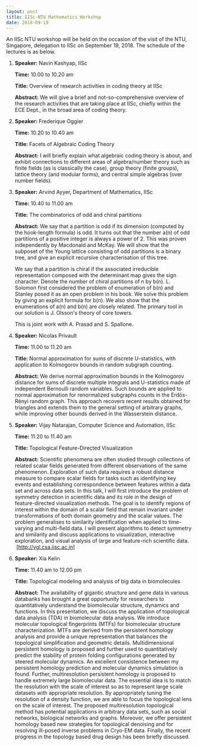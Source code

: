 ```yaml
---
layout: post
title: IISc-NTU Mathematics Workshop
date: 2018-09-19
---
```


An IISc NTU workshop will be held on the occasion of the visit of the NTU, Singapore, delegation to IISc on September 19, 2018. The schedule of the lectures is as below.

1.  __Speaker:__ Navin Kashyap, IISc

    __Time:__ 10.00 to 10.20 am

    __Title:__ Overview of research activities in coding theory at IISc

    __Abstract:__
    We will give a brief and not-so-comprehensive overview of the research activities that are taking place at IISc, chiefly within the ECE Dept., in the broad area of coding theory.
    
2.  __Speaker:__ Frederique Oggier

    __Time:__ 10.20 to 10.40 am

    __Title:__ Facets of Algebraic Coding Theory

    __Abstract:__ I will briefly explain what algebraic coding theory is about, and exhibit connections to different areas of algebra/number theory such as finite fields (as is classically the case), group theory (finite groups), lattice theory (and modular forms), and central simple algebras (over number fields).

3.  __Speaker:__ Arvind Ayyer, Department of Mathematics, IISc

    __Time:__ 10.40 to 11.00 am

    __Title:__ The combinatorics of odd and chiral partitions

    __Abstract:__
    We say that a partition is odd if its dimension (computed by the hook-length formula) is odd. It turns out that the number a(n) of odd partitions of a positive integer is always a power of 2. This was proven independently by Macdonald and McKay. We will show that the subposet of the Young lattice consisting of odd partitions is a binary tree, and give an explicit recursive characterisation of this tree. 

    We say that a partition is chiral if the associated irreducible representation composed with the determinant map gives the sign character. Denote the number of chiral partitions of n by b(n). L. Solomon first considered the problem of enumeration of b(n) and Stanley posed it as an open problem in his book. We solve this problem by giving an explicit formula for b(n). We also show that the enumerations of a(n) and b(n) are closely related. The primary tool in our solution is J. Olsson's theory of core towers.

    This is joint work with A. Prasad and S. Spallone.

4.  __Speaker:__ Nicolas Privault

    __Time:__ 11.00 to 11.20 am

    __Title:__ Normal approximation for sums of discrete U-statistics, with application to Kolmogorov bounds in random subgraph counting.

    __Abstract:__ We derive normal approximation bounds in the Kolmogorov distance for sums of discrete multiple integrals and U-statistics made of independent Bernoulli random variables. Such bounds are applied to normal approximation for renormalized subgraphs counts in the Erdős-Rényi random graph. This approach recovers recent results obtained for triangles and extends them to the general setting of arbitrary graphs, while improving other bounds derived in the Wasserstein distance.

5.  __Speaker:__ Vijay Natarajan, Computer Science and Automation, IISc

    __Time:__ 11.20 to 11.40 am

    __Title:__ Topological Feature-Directed Visualization  

    __Abstract:__
    Scientific phenomena are often studied through collections of related scalar fields generated from different observations of the same phenomenon. Exploration of such data requires a robust distance measure to compare scalar fields for tasks such as identifying key events and establishing correspondence between features within a data set and across data sets. In this talk, I will first introduce the problem of symmetry detection in scientific data and its role in the design of feature-directed visualization methods. The goal is to identify regions of interest within the domain of a scalar field that remain invariant under transformations of both domain geometry and the scalar values. The problem generalises to similarity identification when applied to time-varying and multi-field data. I will present algorithms to detect symmetry and similarity and discuss applications to visualization, interactive exploration, and visual analysis of large and feature-rich scientific data.  [http://vgl.csa.iisc.ac.in]

6. __Speaker:__ Xia Kelin

    __Time:__ 11.40 am to 12.00 pm

    __Title:__ Topological modeling and analysis of big data in biomolecules

    __Abstract:__ The availability of gigantic structure and gene data in various databanks has brought a great opportunity for researchers to quantitatively understand the biomolecular structure, dynamics and functions. In this presentation, we discuss the application of topological data analysis (TDA) in biomolecular data analysis. We introduce molecular topological fingerprints (MTFs) for biomolecular structure characterization. MTFs are derived from the persistent homology analysis and provide a unique representation that balances the topological simplification and geometric details. Multidimensional persistent homology is proposed and further used to quantitatively predict the stability of protein folding configurations generated by steered molecular dynamics. An excellent consistence between my persistent homology prediction and molecular dynamics simulation is found. Further, multiresolution persistent homology is proposed to handle extremely large biomolecular data. The essential idea is to match the resolution with the scale of interest so as to represent large scale datasets with appropriate resolution. By appropriately tuning the resolution of a density function, we are able to focus the topological lens on the scale of interest. The proposed multiresolution topological method has potential applications in arbitrary data sets, such as social networks, biological networks and graphs. Moreover, we offer persistent homology based new strategies for topological denoising and for resolving ill-posed inverse problems in Cryo-EM data. Finally, the recent progress in the topology based drug design has been briefly discussed.
